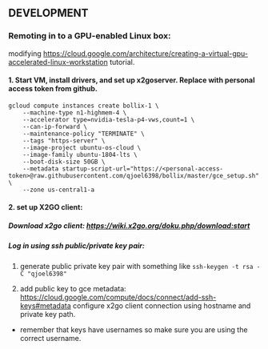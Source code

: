 ## DEVELOPMENT
### Remoting in to a GPU-enabled Linux box:
modifying https://cloud.google.com/architecture/creating-a-virtual-gpu-accelerated-linux-workstation tutorial.

#### 1. Start VM, install drivers, and set up x2goserver. Replace <personal-access-token> with personal access token from github.
  
```
gcloud compute instances create bollix-1 \
    --machine-type n1-highmem-4 \
    --accelerator type=nvidia-tesla-p4-vws,count=1 \
    --can-ip-forward \
    --maintenance-policy "TERMINATE" \
    --tags "https-server" \
    --image-project ubuntu-os-cloud \
    --image-family ubuntu-1804-lts \
    --boot-disk-size 50GB \
    --metadata startup-script-url="https://<personal-access-token>@raw.githubusercontent.com/qjoel6398/bollix/master/gce_setup.sh" \
    --zone us-central1-a
```
#### 2. set up X2GO client:
##### Download x2go client: https://wiki.x2go.org/doku.php/download:start

##### Log in using ssh public/private key pair:
1. generate public private key pair with something like `ssh-keygen -t rsa -C "qjoel6398"`

2. add public key to gce metadata: https://cloud.google.com/compute/docs/connect/add-ssh-keys#metadata
configure x2go client connection using hostname and private key path.
 * remember that keys have usernames so make sure you are using the correct username.
